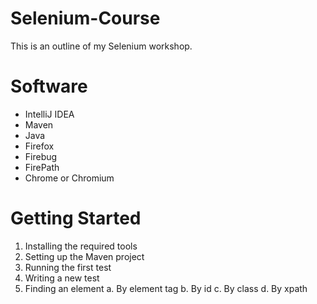 Selenium-Course
===============
This is an outline of my Selenium workshop.

Software
========
* IntelliJ IDEA
* Maven
* Java
* Firefox
* Firebug
* FirePath
* Chrome or Chromium

Getting Started
===============
1. Installing the required tools
2. Setting up the Maven project
3. Running the first test
4. Writing a new test
5. Finding an element
    a. By element tag
    b. By id
    c. By class
    d. By xpath